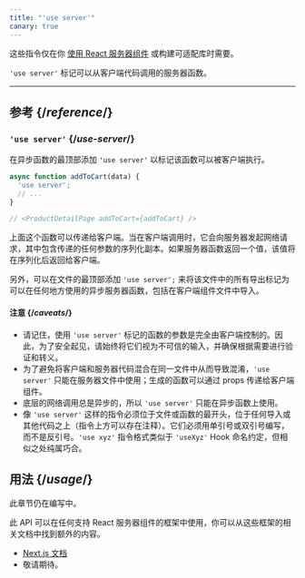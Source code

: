 ```yaml
---
title: "'use server'"
canary: true
---
```


<Canary>

这些指令仅在你 [使用 React 服务器组件](/learn/start-a-new-react-project#bleeding-edge-react-frameworks) 或构建可适配库时需要。

</Canary>


<Intro>

`'use server'` 标记可以从客户端代码调用的服务器函数。

</Intro>

<InlineToc />

---

## 参考 {/*reference*/}

### `'use server'` {/*use-server*/}

在异步函数的最顶部添加 `'use server'` 以标记该函数可以被客户端执行。

```js
async function addToCart(data) {
  'use server';
  // ...
}

// <ProductDetailPage addToCart={addToCart} />
```

上面这个函数可以传递给客户端。当在客户端调用时，它会向服务器发起网络请求，其中包含传递的任何参数的序列化副本。如果服务器函数返回一个值，该值将在序列化后返回给客户端。

另外，可以在文件的最顶部添加 `'use server';` 来将该文件中的所有导出标记为可以在任何地方使用的异步服务器函数，包括在客户端组件文件中导入。

#### 注意 {/*caveats*/}

* 请记住，使用 `'use server'` 标记的函数的参数是完全由客户端控制的。因此，为了安全起见，请始终将它们视为不可信的输入，并确保根据需要进行验证和转义。
* 为了避免将客户端和服务器代码混合在同一文件中从而导致混淆，`'use server'` 只能在服务器文件中使用；生成的函数可以通过 props 传递给客户端组件。
* 底层的网络调用总是异步的，所以 `'use server'` 只能在异步函数上使用。
* 像 `'use server'` 这样的指令必须位于文件或函数的最开头，位于任何导入或其他代码之上（指令上方可以存在注释）。它们必须用单引号或双引号编写，而不是反引号。`'use xyz'` 指令格式类似于 `'useXyz'` Hook 命名约定，但相似之处纯属巧合。

## 用法 {/*usage*/}

<Wip>
此章节仍在编写中。

此 API 可以在任何支持 React 服务器组件的框架中使用，你可以从这些框架的相关文档中找到额外的内容。
* [Next.js 文档](https://nextjs.org/docs/getting-started/react-essentials)
* 敬请期待。
</Wip>
